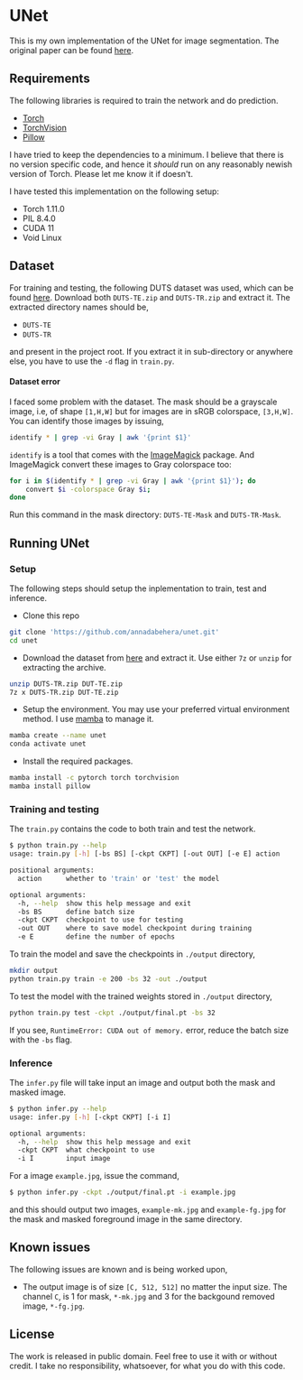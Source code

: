 # UNet
This is my own implementation of the UNet for image segmentation. The original
paper can be found [here](http://arxiv.org/abs/1505.04597).

## Requirements
The following libraries is required to train the network and do prediction.

- [Torch](https://pytorch.org)
- [TorchVision](https://pytorch.org)
- [Pillow](https://pillow.readthedocs.io/en/stable/index.html)

I have tried to keep the dependencies to a minimum. I believe that there is no
version specific code, and hence it _should_ run on any reasonably newish version
of Torch. Please let me know it if doesn't.

I have tested this implementation on the following setup:

- Torch 1.11.0
- PIL 8.4.0
- CUDA 11
- Void Linux

## Dataset
For training and testing, the following DUTS dataset was used, which can be found
[here](http://saliencydetection.net/duts/). Download both `DUTS-TE.zip` and
`DUTS-TR.zip` and extract it. The extracted directory names should be,

- `DUTS-TE`
- `DUTS-TR`

and present in the project root. If you extract it in sub-directory or anywhere
else, you have to use the `-d` flag in `train.py`.

#### Dataset error
I faced some problem with the dataset. The mask should be a grayscale image, i.e,
of shape `[1,H,W]` but for images are in sRGB colorspace, `[3,H,W]`. You can identify
those images by issuing,

```bash
identify * | grep -vi Gray | awk '{print $1}'
```

`identify` is a tool that comes with the [ImageMagick](https://imagemagick.org/)
package. And ImageMagick convert these images to Gray colorspace too:

```bash
for i in $(identify * | grep -vi Gray | awk '{print $1}'); do
    convert $i -colorspace Gray $i;
done
```
Run this command in the mask directory: `DUTS-TE-Mask` and `DUTS-TR-Mask`.

## Running UNet
### Setup
The following steps should setup the inplementation to train, test and inference.

- Clone this repo

```bash
git clone 'https://github.com/annadabehera/unet.git'
cd unet
```

- Download the dataset from [here](http://saliencydetection.net/duts/) and extract it.
Use either `7z` or `unzip` for extracting the archive.

```bash
unzip DUTS-TR.zip DUT-TE.zip
7z x DUTS-TR.zip DUT-TE.zip
```

- Setup the environment. You may use your preferred virtual environment method.
I use [mamba](https://mamba.readthedocs.io/en/latest/index.html) to manage it.

```bash
mamba create --name unet
conda activate unet
```

- Install the required packages.

```bash
mamba install -c pytorch torch torchvision
mamba install pillow
```

### Training and testing 
The `train.py` contains the code to both train and test the network.

```bash
$ python train.py --help
usage: train.py [-h] [-bs BS] [-ckpt CKPT] [-out OUT] [-e E] action

positional arguments:
  action      whether to 'train' or 'test' the model

optional arguments:
  -h, --help  show this help message and exit
  -bs BS      define batch size
  -ckpt CKPT  checkpoint to use for testing
  -out OUT    where to save model checkpoint during training
  -e E        define the number of epochs
```

To train the model and save the checkpoints in `./output` directory,

```bash
mkdir output
python train.py train -e 200 -bs 32 -out ./output
```

To test the model with the trained weights stored in `./output` directory,

```bash
python train.py test -ckpt ./output/final.pt -bs 32
```

If you see, `RuntimeError: CUDA out of memory.` error, reduce the batch size with
the `-bs` flag.

### Inference
The `infer.py` file will take input an image and output both the mask and masked
image.

```bash
$ python infer.py --help
usage: infer.py [-h] [-ckpt CKPT] [-i I]

optional arguments:
  -h, --help  show this help message and exit
  -ckpt CKPT  what checkpoint to use
  -i I        input image
```

For a image `example.jpg`, issue the command,

```bash
$ python infer.py -ckpt ./output/final.pt -i example.jpg
```

and this should output two images, `example-mk.jpg` and `example-fg.jpg` for the
mask and masked foreground image in the same directory.

## Known issues
The following issues are known and is being worked upon,

- The output image is of size `[C, 512, 512]` no matter the input size. The channel
`C`, is 1 for mask, `*-mk.jpg` and 3 for the backgound removed image, `*-fg.jpg`.

## License
The work is released in public domain. Feel free to use it with or without credit.
I take no responsibility, whatsoever, for what you do with this code.


